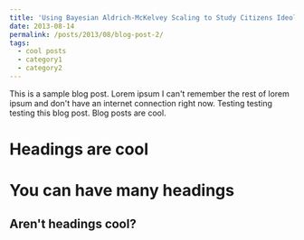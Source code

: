 ```yaml
---
title: 'Using Bayesian Aldrich-McKelvey Scaling to Study Citizens Ideological Preferences and Perceptions'
date: 2013-08-14
permalink: /posts/2013/08/blog-post-2/
tags:
  - cool posts
  - category1
  - category2
---
```


This is a sample blog post. Lorem ipsum I can't remember the rest of lorem ipsum and don't have an internet connection right now. Testing testing testing this blog post. Blog posts are cool.

Headings are cool
======

You can have many headings
======

Aren't headings cool?
------